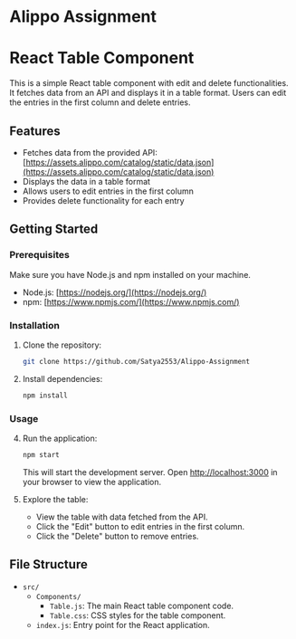 # Alippo Assignment

# React Table Component

This is a simple React table component with edit and delete functionalities. It fetches data from an API and displays it in a table format. Users can edit the entries in the first column and delete entries.

## Features

- Fetches data from the provided API: [https://assets.alippo.com/catalog/static/data.json](https://assets.alippo.com/catalog/static/data.json)
- Displays the data in a table format
- Allows users to edit entries in the first column
- Provides delete functionality for each entry

## Getting Started

### Prerequisites

Make sure you have Node.js and npm installed on your machine.

- Node.js: [https://nodejs.org/](https://nodejs.org/)
- npm: [https://www.npmjs.com/](https://www.npmjs.com/)

### Installation

1. Clone the repository:

    ```bash
    git clone https://github.com/Satya2553/Alippo-Assignment
    ```

3. Install dependencies:

    ```bash
    npm install
    ```

### Usage

4. Run the application:

    ```bash
    npm start
    ```

    This will start the development server. Open [http://localhost:3000](http://localhost:3000) in your browser to view the application.

5. Explore the table:

    - View the table with data fetched from the API.
    - Click the "Edit" button to edit entries in the first column.
    - Click the "Delete" button to remove entries.

## File Structure

- `src/`
  - `Components/`
    - `Table.js`: The main React table component code.
    - `Table.css`: CSS styles for the table component.
  - `index.js`: Entry point for the React application.
